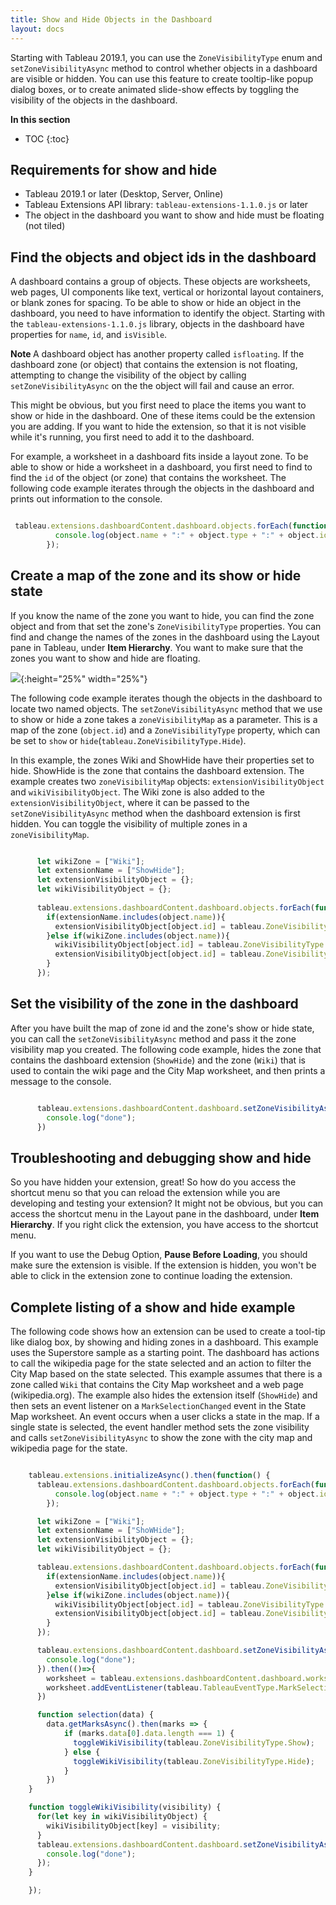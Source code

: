 ```yaml
---
title: Show and Hide Objects in the Dashboard
layout: docs
---
```


Starting with Tableau 2019.1, you can use the `ZoneVisibilityType` enum and `setZoneVisibilityAsync` method to control whether objects in a dashboard are visible or hidden. You can use this feature to create tooltip-like popup dialog boxes, or to create animated slide-show effects by toggling the visibility of the objects in the dashboard.

**In this section**

* TOC
{:toc}

## Requirements for show and hide 

* Tableau 2019.1 or later (Desktop, Server, Online)
* Tableau Extensions API library: `tableau-extensions-1.1.0.js` or later
* The object in the dashboard you want to show and hide must be floating (not tiled)




## Find the objects and object ids in the dashboard

A dashboard contains a group of objects. These objects are worksheets, web pages, UI components like text, vertical or horizontal layout containers, or blank zones for spacing. To be able to show or hide an object in the dashboard, you need to have information to identify the object. Starting with the `tableau-extensions-1.1.0.js` library, objects in the dashboard have properties for `name`, `id`, and `isVisible`.


<div class="alert alert-info"><b>Note </b>  A dashboard object has another property called <code>isfloating</code>. If the dashboard zone (or object) that contains the extension is not floating, attempting to change the visibility of the object by calling <code>setZoneVisibilityAsync</code> on the the object will fail and cause an error.
</div>

This might be obvious, but you first need to place the items you want to show or hide in the dashboard. One of these items could be the extension you are adding. If you want to hide the extension, so that it is not visible while it's running, you first need to add it to the dashboard.

For example, a worksheet in a dashboard fits inside a layout zone. To be able to show or hide a worksheet in a dashboard, you first need to find to find the `id` of the object (or zone) that contains the worksheet.
The following code example iterates through the objects in the dashboard and prints out information to the console.

```js

 tableau.extensions.dashboardContent.dashboard.objects.forEach(function(object){
          console.log(object.name + ":" + object.type + ":" + object.id + ":" + object.isVisible);
        });

```

## Create a map of the zone and its show or hide state

If you know the name of the zone you want to hide, you can find the zone object and from that set the zone's `ZoneVisibilityType` properties. You can find and change the names of the zones in the dashboard using the Layout pane in Tableau, under **Item Hierarchy**. You want to make sure that the zones you want to show and hide are floating. 

   ![]({{site.baseurl}}/assets/dashboard_layout_obj.png){:height="25%" width="25%"}


The following code example iterates though the objects in the dashboard to locate two named objects. The `setZoneVisibilityAsync` method that we use to show or hide a zone takes a `zoneVisibilityMap` as a parameter. This is a map of the zone (`object.id`) and a `ZoneVisibilityType` property, which can be set to `show` or `hide`(`tableau.ZoneVisibilityType.Hide`).  

In this example, the zones Wiki and ShowHide have their properties set to hide.
ShowHide is the zone that contains the dashboard extension. The example creates two `zoneVisibilityMap` objects: `extensionVisibilityObject` and `wikiVisibilityObject`. The Wiki zone is also added to the `extensionVisibilityObject`, where it can be passed to the `setZoneVisibilityAsync` method when the dashboard extension is first hidden. You can toggle the visibility of multiple zones in a `zoneVisibilityMap`.

```javascript 

      let wikiZone = ["Wiki"];
      let extensionName = ["ShowHide"];
      let extensionVisibilityObject = {};
      let wikiVisibilityObject = {};
      
      tableau.extensions.dashboardContent.dashboard.objects.forEach(function(object){
        if(extensionName.includes(object.name)){
          extensionVisibilityObject[object.id] = tableau.ZoneVisibilityType.Hide;
        }else if(wikiZone.includes(object.name)){
          wikiVisibilityObject[object.id] = tableau.ZoneVisibilityType.Hide;
          extensionVisibilityObject[object.id] = tableau.ZoneVisibilityType.Hide;
        }
      });  

```


## Set the visibility of the zone in the dashboard

After you have built the map of zone id and the zone's show or hide state, you can call the `setZoneVisibilityAsync` method and pass it the zone visibility map you created. 
The following code example, hides the zone that contains the dashboard extension (`ShowHide`) and the zone (`Wiki`) that is used to contain the wiki page and the City Map worksheet, and then prints a message to the console.


```javascript

      tableau.extensions.dashboardContent.dashboard.setZoneVisibilityAsync(extensionVisibilityObject).then(() => {
        console.log("done");
      })

```


## Troubleshooting and debugging show and hide

So you have hidden your extension, great! So how do you access the shortcut menu so that you can reload the extension while you are developing and testing your extension? It might not be obvious, but you can access the shortcut menu in the Layout pane in the dashboard, under **Item Hierarchy**. If you right click the extension, you have access to the shortcut menu. 

If you want to use the Debug Option, **Pause Before Loading**, you should make sure the extension is visible. If the extension is hidden, you won't be able to click in the extension zone to continue loading the extension.


## Complete listing of a show and hide example

The following code shows how an extension can be used to create a tool-tip like dialog box, by showing and hiding zones in a dashboard. This example uses the Superstore sample as a starting point. The dashboard has actions to call the wikipedia page for the state selected and an action to filter the City Map based on the state selected. This example assumes that there is a zone called `Wiki` that contains the City Map worksheet and a web page (wikipedia.org). The example also hides the extension itself (`ShowHide`) and then sets an event listener on a `MarkSelectionChanged` event in the State Map worksheet. An event occurs when a user clicks a state in the map. If a single state is selected, the event handler method sets the zone visibility and calls `setZoneVisibilityAsync` to show the zone with the city map and wikipedia page for the state. 

```js

    tableau.extensions.initializeAsync().then(function() {
      tableau.extensions.dashboardContent.dashboard.objects.forEach(function(object){
          console.log(object.name + ":" + object.type + ":" + object.id + ":" + object.isVisible);
        });

      let wikiZone = ["Wiki"];
      let extensionName = ["ShoWHide"]; 
      let extensionVisibilityObject = {};
      let wikiVisibilityObject = {}; 

      tableau.extensions.dashboardContent.dashboard.objects.forEach(function(object){
        if(extensionName.includes(object.name)){
          extensionVisibilityObject[object.id] = tableau.ZoneVisibilityType.Hide;
        }else if(wikiZone.includes(object.name)){
          wikiVisibilityObject[object.id] = tableau.ZoneVisibilityType.Hide;
          extensionVisibilityObject[object.id] = tableau.ZoneVisibilityType.Hide;
        }
      });  

      tableau.extensions.dashboardContent.dashboard.setZoneVisibilityAsync(extensionVisibilityObject).then(() => {
        console.log("done");
      }).then(()=>{
        worksheet = tableau.extensions.dashboardContent.dashboard.worksheets.find(ws => ws.name === "State Map");
        worksheet.addEventListener(tableau.TableauEventType.MarkSelectionChanged, selection)
      })

      function selection(data) {
        data.getMarksAsync().then(marks => {
            if (marks.data[0].data.length === 1) {
              toggleWikiVisibility(tableau.ZoneVisibilityType.Show);
            } else {
              toggleWikiVisibility(tableau.ZoneVisibilityType.Hide); 
            }
        })
    }

    function toggleWikiVisibility(visibility) {
      for(let key in wikiVisibilityObject) {
        wikiVisibilityObject[key] = visibility;
      }
      tableau.extensions.dashboardContent.dashboard.setZoneVisibilityAsync(wikiVisibilityObject).then(() => {
        console.log("done");
      });
    }

    });





```